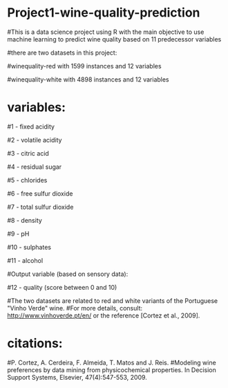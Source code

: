 # Project1-wine-quality-prediction

#This is a data science project using R with the main objective to use machine learning to predict wine quality based on 11 predecessor variables

#there are two datasets in this project:

#winequality-red with 1599 instances and 12 variables

#winequality-white with 4898 instances and 12 variables

# variables:

#1 - fixed acidity

#2 - volatile acidity

#3 - citric acid

#4 - residual sugar

#5 - chlorides

#6 - free sulfur dioxide

#7 - total sulfur dioxide

#8 - density

#9 - pH

#10 - sulphates

#11 - alcohol

#Output variable (based on sensory data): 

#12 - quality (score between 0 and 10)

 
 #The two datasets are related to red and white variants of the Portuguese "Vinho Verde" wine.
   #For more details, consult: http://www.vinhoverde.pt/en/ or the reference [Cortez et al., 2009].
   
   # citations:
   
   #P. Cortez, A. Cerdeira, F. Almeida, T. Matos and J. Reis.
   #Modeling wine preferences by data mining from physicochemical properties. In Decision Support Systems, Elsevier, 47(4):547-553, 2009.
